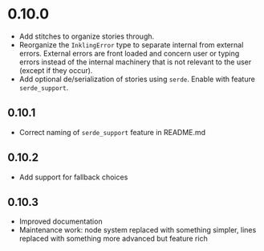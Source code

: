 # 0.10.0

*   Add stitches to organize stories through.
*   Reorganize the `InklingError` type to separate internal from external errors. External errors are front loaded and concern user or typing errors instead of the internal machinery that is not relevant to the user (except if they occur).
*   Add optional de/serialization of stories using `serde`. Enable with feature `serde_support`.

## 0.10.1

*   Correct naming of `serde_support` feature in README.md

## 0.10.2

*   Add support for fallback choices 

## 0.10.3 

*   Improved documentation
*   Maintenance work: node system replaced with something simpler, lines replaced with something more advanced but feature rich 
